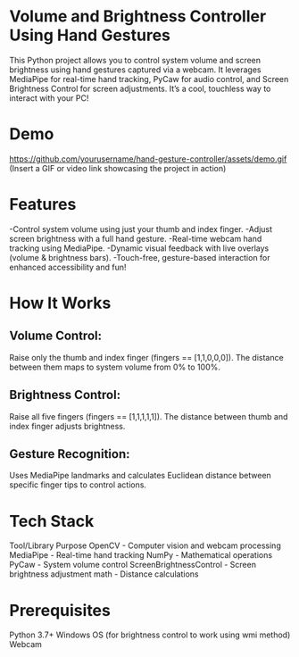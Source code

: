 # Volume and Brightness Controller Using Hand Gestures
This Python project allows you to control system volume and screen brightness using hand gestures captured via a webcam. It leverages MediaPipe for real-time hand tracking, PyCaw for audio control, and Screen Brightness Control for screen adjustments. It’s a cool, touchless way to interact with your PC!

# Demo
https://github.com/yourusername/hand-gesture-controller/assets/demo.gif (Insert a GIF or video link showcasing the project in action)

 # Features
-Control system volume using just your thumb and index finger.
-Adjust screen brightness with a full hand gesture.
-Real-time webcam hand tracking using MediaPipe.
-Dynamic visual feedback with live overlays (volume & brightness bars).
-Touch-free, gesture-based interaction for enhanced accessibility and fun!

 # How It Works
## Volume Control:
Raise only the thumb and index finger (fingers == [1,1,0,0,0]). The distance between them maps to system volume from 0% to 100%.
## Brightness Control:
Raise all five fingers (fingers == [1,1,1,1,1]). The distance between thumb and index finger adjusts brightness.
## Gesture Recognition:
Uses MediaPipe landmarks and calculates Euclidean distance between specific finger tips to control actions.

 # Tech Stack
Tool/Library 	            Purpose
OpenCV	   -     Computer vision and webcam processing
MediaPipe  -   	Real-time hand tracking
NumPy      -    	Mathematical operations
PyCaw	     -     System volume control
ScreenBrightnessControl -  	Screen brightness adjustment
math	     -     Distance calculations

# Prerequisites
Python 3.7+
Windows OS (for brightness control to work using wmi method)
Webcam

